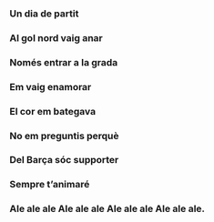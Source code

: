 ### Un dia de partit 
### Al gol nord vaig anar 
### Només entrar a la grada 
### Em vaig enamorar 
### El cor em bategava 
### No em preguntis perquè 
### Del Barça sóc supporter 
### Sempre t’animaré 
### Ale ale ale Ale ale ale Ale ale ale Ale ale ale. 

